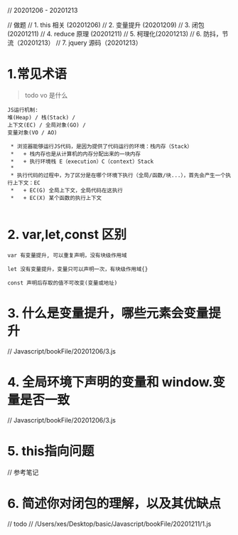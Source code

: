 <!--
 * @LastEditors: wudan01
 * @description: 文件描述
-->
// 20201206 - 20201213

// 做题
// 1. this 相关 (20201206)
// 2. 变量提升 (20201209)
// 3. 闭包 (20201211)
// 4. reduce 原理 (20201211)
// 5. 柯理化(20201213)
// 6. 防抖，节流（20201213）
// 7. jquery 源码（20201213）

# 1.常见术语
> todo vo 是什么
```
JS运行机制: 
堆(Heap) / 栈(Stack) / 
上下文(EC) / 全局对象(GO) / 
变量对象(VO / AO) 

 * 浏览器能够运行JS代码，是因为提供了代码运行的环境：栈内存（Stack）
 *   + 栈内存也是从计算机的内存分配出来的一块内存
 *   + 执行环境栈 E（execution）C（context）Stack
 *   
 * 执行代码的过程中，为了区分是在哪个环境下执行（全局/函数/块...），首先会产生一个执行上下文：EC
 *   + EC(G) 全局上下文，全局代码在这执行
 *   + EC(X) 某个函数的执行上下文
 
```

# 2. var,let,const 区别
```
var 有变量提升, 可以重复声明，没有块级作用域

let 没有变量提升，变量只可以声明一次，有块级作用域{}

const 声明后存取的值不可改变(变量或地址)
```

# 3. 什么是变量提升，哪些元素会变量提升
// Javascript/bookFile/20201206/3.js

# 4. 全局环境下声明的变量和 window.变量是否一致
// Javascript/bookFile/20201206/3.js

# 5. this指向问题
// 参考笔记

# 6. 简述你对闭包的理解，以及其优缺点
// todo
// /Users/xes/Desktop/basic/Javascript/bookFile/20201211/1.js


